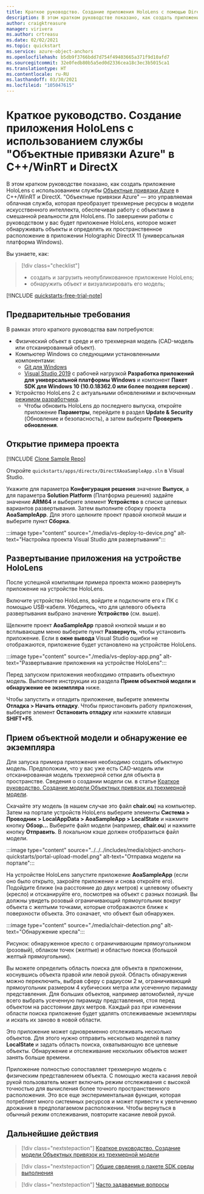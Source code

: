 ```yaml
---
title: Краткое руководство. Создание приложения HoloLens с помощью DirectX
description: В этом кратком руководстве показано, как создать приложение HoloLens с использованием службы "Объектные привязки".
author: craigktreasure
manager: virivera
ms.author: crtreasu
ms.date: 02/02/2021
ms.topic: quickstart
ms.service: azure-object-anchors
ms.openlocfilehash: b5db9f3766bdd7d754f49403665a371f9d10afd7
ms.sourcegitcommit: 32e0fedb80b5a5ed0d2336cea18c3ec3b5015ca1
ms.translationtype: HT
ms.contentlocale: ru-RU
ms.lasthandoff: 03/30/2021
ms.locfileid: "105047615"
---
```

# <a name="quickstart-create-a-hololens-app-with-azure-object-anchors-in-cwinrt-and-directx"></a>Краткое руководство. Создание приложения HoloLens с использованием службы "Объектные привязки Azure" в C++/WinRT и DirectX

В этом кратком руководстве показано, как создать приложение HoloLens с использованием службы [Объектные привязки Azure](../overview.md) в C++/WinRT и DirectX. "Объектные привязки Azure" — это управляемая облачная служба, которая преобразует трехмерные ресурсы в модели искусственного интеллекта, обеспечивая работу с объектами в смешанной реальности для HoloLens. По завершении работы с руководством у вас будет приложение HoloLens, которое может обнаруживать объекты и определять их пространственное расположение в приложении Holographic DirectX 11 (универсальная платформа Windows).

Вы узнаете, как:

> [!div class="checklist"]
> * создать и загрузить неопубликованное приложение HoloLens;
> * обнаружить объект и визуализировать его модель;

[!INCLUDE [quickstarts-free-trial-note](../../../includes/quickstarts-free-trial-note.md)]

## <a name="prerequisites"></a>Предварительные требования

В рамках этого краткого руководства вам потребуются:

* Физический объект в среде и его трехмерная модель (CAD-модель или отсканированный объект).
* Компьютер Windows со следующими установленными компонентами:
  * <a href="https://git-scm.com" target="_blank">Git для Windows</a>
  * <a href="https://www.visualstudio.com/downloads/" target="_blank">Visual Studio 2019</a> с рабочей нагрузкой **Разработка приложений для универсальной платформы Windows** и компонент **Пакет SDK для Windows 10 (10.0.18362.0 или более поздняя версия)** .
* Устройство HoloLens 2 с актуальными обновлениями и включенным [режимом разработчика](/windows/mixed-reality/using-visual-studio#enabling-developer-mode).
  * Чтобы обновить HoloLens до последнего выпуска, откройте приложение **Параметры**, перейдите в раздел **Update & Security** (Обновление и безопасность), а затем выберите **Проверить обновления**.

## <a name="open-the-sample-project"></a>Открытие примера проекта

[!INCLUDE [Clone Sample Repo](../../../includes/object-anchors-clone-sample-repository.md)]

Откройте `quickstarts/apps/directx/DirectXAoaSampleApp.sln` в Visual Studio.

Укажите для параметра **Конфигурация решения** значение **Выпуск**, а для параметра **Solution Platform** (Платформа решения) задайте значение **ARM64** и выберите элемент **Устройство** в списке целевых вариантов развертывания. Затем выполните сборку проекта **AoaSampleApp**. Для этого щелкните проект правой кнопкой мыши и выберите пункт **Сборка**.

:::image type="content" source="./media/vs-deploy-to-device.png" alt-text="Настройка проекта Visual Studio для развертывания":::

## <a name="deploy-the-app-to-hololens"></a>Развертывание приложения на устройстве HoloLens

После успешной компиляции примера проекта можно развернуть приложение на устройстве HoloLens.

Включите устройство HoloLens, войдите и подключите его к ПК с помощью USB-кабеля. Убедитесь, что для целевого объекта развертывания выбрано значение **Устройство** (см. выше).

Щелкните проект **AoaSampleApp** правой кнопкой мыши и во всплывающем меню выберите пункт **Развернуть**, чтобы установить приложение. Если в **окне вывода** Visual Studio ошибки не отображаются, приложение будет установлено на устройстве HoloLens.

:::image type="content" source="./media/vs-deploy-app.png" alt-text="Развертывание приложения на устройстве HoloLens":::

Перед запуском приложения необходимо отправить объектную модель. Выполните инструкции из раздела **Прием объектной модели и обнаружение ее экземпляра** ниже.

Чтобы запустить и отладить приложение, выберите элементы **Отладка > Начать отладку**. Чтобы приостановить работу приложения, выберите элемент **Остановить отладку** или нажмите клавиши **SHIFT+F5**.

## <a name="ingest-object-model-and-detect-its-instance"></a>Прием объектной модели и обнаружение ее экземпляра

Для запуска примера приложения необходимо создать объектную модель. Предположим, что у вас уже есть CAD-модель или отсканированная модель трехмерной сетки для объекта в пространстве. Сведения о создании модели см. в статье [Краткое руководство. Создание модели Объектных привязок из трехмерной модели](./get-started-model-conversion.md).

Скачайте эту модель (в нашем случае это файл **chair.ou**) на компьютер. Затем на портале устройств HoloLens выберите элементы **Система > Проводник > LocalAppData > AoaSampleApp > LocalState** и нажмите кнопку **Обзор...** Выберите файл модели (например, **chair.ou**) и нажмите кнопку **Отправить**. В локальном кэше должен отобразиться файл модели.

:::image type="content" source="../../../includes/media/object-anchors-quickstarts/portal-upload-model.png" alt-text="Отправка модели на портале":::

На устройстве HoloLens запустите приложение **AoaSampleApp** (если оно было открыто, закройте приложение и снова откройте его). Подойдите ближе (на расстояние до двух метров) к целевому объекту (кресло) и отсканируйте его, посмотрев на объект с разных позиций. Вы должны увидеть розовый ограничивающий прямоугольник вокруг объекта с желтыми точками, которые отображаются ближе к поверхности объекта. Это означает, что объект был обнаружен.

:::image type="content" source="./media/chair-detection.png" alt-text="Обнаружение кресла":::

Рисунок: обнаруженное кресло с ограничивающим прямоугольником (розовый), облаком точек (желтые) и областью поиска (большой желтый прямоугольник).

Вы можете определить область поиска для объекта в приложении, коснувшись объекта правой или левой рукой. Область обнаружения можно переключить, выбрав сферу с радиусом 2 м, ограничивающий прямоугольник размером 4 кубических метра или усеченную пирамиду представления. Для больших объектов, например автомобилей, лучше всего выбрать усеченную пирамиду представления, стоя перед объектом на расстоянии двух метров.
Каждый раз при изменении области поиска приложение будет удалять отслеживаемые экземпляры и искать их заново в новой области.

Это приложение может одновременно отслеживать несколько объектов. Для этого нужно отправить несколько моделей в папку **LocalState** и задать область поиска, охватывающую все целевые объекты. Обнаружение и отслеживание нескольких объектов может занять больше времени.

Приложение полностью сопоставляет трехмерную модель с физическим представлением объекта. С помощью жеста касания левой рукой пользователь может включить режим отслеживания с высокой точностью для вычисления более точного пространственного расположения. Это все еще экспериментальная функция, которая потребляет много системных ресурсов и может привести к увеличению дрожания в предполагаемом расположении. Чтобы вернуться в обычный режим отслеживания, повторите касание левой рукой.

## <a name="next-steps"></a>Дальнейшие действия

> [!div class="nextstepaction"]
> [Краткое руководство. Создание модели Объектных привязок из трехмерной модели](./get-started-model-conversion.md)

> [!div class="nextstepaction"]
> [Общие сведения о пакете SDK среды выполнения](../concepts/sdk-overview.md)

> [!div class="nextstepaction"]
> [Часто задаваемые вопросы](../faq.md)